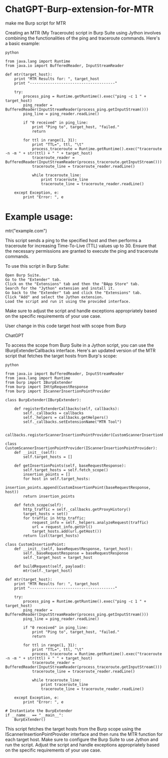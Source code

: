 # ChatGPT-Burp-extension-for-MTR

make me Burp script for MTR


Creating an MTR (My Traceroute) script in Burp Suite using Jython involves combining the functionalities of the ping and traceroute commands. Here's a basic example:
```
python

from java.lang import Runtime
from java.io import BufferedReader, InputStreamReader

def mtr(target_host):
    print "MTR Results for: ", target_host
    print "--------------------------------------"

    try:
        process_ping = Runtime.getRuntime().exec("ping -c 1 " + target_host)
        ping_reader = BufferedReader(InputStreamReader(process_ping.getInputStream()))
        ping_line = ping_reader.readLine()

        if "0 received" in ping_line:
            print "Ping to", target_host, "failed."
            return

        for ttl in range(1, 31):
            print "TTL=", ttl, "\t"
            process_traceroute = Runtime.getRuntime().exec("traceroute -n -m " + str(ttl) + " " + target_host)
            traceroute_reader = BufferedReader(InputStreamReader(process_traceroute.getInputStream()))
            traceroute_line = traceroute_reader.readLine()

            while traceroute_line:
                print traceroute_line
                traceroute_line = traceroute_reader.readLine()

    except Exception, e:
        print "Error: ", e
```
# Example usage:
mtr("example.com")

This script sends a ping to the specified host and then performs a traceroute for increasing Time-To-Live (TTL) values up to 30. Ensure that the necessary permissions are granted to execute the ping and traceroute commands.

To use this script in Burp Suite:

    Open Burp Suite.
    Go to the "Extender" tab.
    Click on the "Extensions" tab and then the "BApp Store" tab.
    Search for the "Jython" extension and install it.
    Go back to the "Extender" tab and click the "Extensions" tab.
    Click "Add" and select the Jython extension.
    Load the script and run it using the provided interface.

Make sure to adjust the script and handle exceptions appropriately based on the specific requirements of your use case.

User
change in this code target host with scope from Burp

ChatGPT

To access the scope from Burp Suite in a Jython script, you can use the IBurpExtenderCallbacks interface. Here's an updated version of the MTR script that fetches the target hosts from Burp's scope:
```
python

from java.io import BufferedReader, InputStreamReader
from java.lang import Runtime
from burp import IBurpExtender
from burp import IHttpRequestResponse
from burp import IScannerInsertionPointProvider

class BurpExtender(IBurpExtender):

    def registerExtenderCallbacks(self, callbacks):
        self._callbacks = callbacks
        self._helpers = callbacks.getHelpers()
        self._callbacks.setExtensionName("MTR Tool")

        callbacks.registerScannerInsertionPointProvider(CustomScannerInsertionPointProvider())

class CustomScannerInsertionPointProvider(IScannerInsertionPointProvider):
    def __init__(self):
        self.target_hosts = []

    def getInsertionPoints(self, baseRequestResponse):
        self.target_hosts = self.fetch_scope()
        insertion_points = []
        for host in self.target_hosts:
            insertion_points.append(CustomInsertionPoint(baseRequestResponse, host))
        return insertion_points

    def fetch_scope(self):
        http_traffic = self._callbacks.getProxyHistory()
        target_hosts = set()
        for traffic in http_traffic:
            request_info = self._helpers.analyzeRequest(traffic)
            url = request_info.getUrl()
            target_hosts.add(url.getHost())
        return list(target_hosts)

class CustomInsertionPoint:
    def __init__(self, baseRequestResponse, target_host):
        self._baseRequestResponse = baseRequestResponse
        self._target_host = target_host

    def buildRequest(self, payload):
        mtr(self._target_host)

def mtr(target_host):
    print "MTR Results for: ", target_host
    print "--------------------------------------"

    try:
        process_ping = Runtime.getRuntime().exec("ping -c 1 " + target_host)
        ping_reader = BufferedReader(InputStreamReader(process_ping.getInputStream()))
        ping_line = ping_reader.readLine()

        if "0 received" in ping_line:
            print "Ping to", target_host, "failed."
            return

        for ttl in range(1, 31):
            print "TTL=", ttl, "\t"
            process_traceroute = Runtime.getRuntime().exec("traceroute -n -m " + str(ttl) + " " + target_host)
            traceroute_reader = BufferedReader(InputStreamReader(process_traceroute.getInputStream()))
            traceroute_line = traceroute_reader.readLine()

            while traceroute_line:
                print traceroute_line
                traceroute_line = traceroute_reader.readLine()

    except Exception, e:
        print "Error: ", e

# Instantiate the BurpExtender
if __name__ == "__main__":
    BurpExtender()
```
This script fetches the target hosts from the Burp scope using the IScannerInsertionPointProvider interface and then runs the MTR function for each target host. Make sure to configure the Burp Suite to use Jython and run the script. Adjust the script and handle exceptions appropriately based on the specific requirements of your use case.
